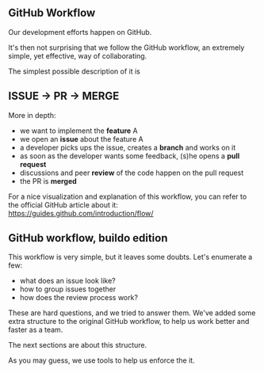 ## GitHub Workflow
Our development efforts happen on GitHub.

It's then not surprising that we follow the GitHub workflow, an extremely simple, yet effective, way of collaborating.

The simplest possible description of it is

<p align="center">
<h2>ISSUE &rarr; PR &rarr; MERGE</h2>
</p>

More in depth:

- we want to implement the **feature** A
- we open an **issue** about the feature A
- a developer picks ups the issue, creates a **branch** and works on it
- as soon as the developer wants some feedback, (s)he opens a **pull request**
- discussions and peer **review** of the code happen on the pull request
- the PR is **merged**

For a nice visualization and explanation of this workflow, you can refer to the official GitHub article about it: https://guides.github.com/introduction/flow/

## GitHub workflow, buildo edition

This workflow is very simple, but it leaves some doubts. Let's enumerate a few:

- what does an issue look like?
- how to group issues together
- how does the review process work?

These are hard questions, and we tried to answer them. We've added some extra structure to the original GitHub workflow, to help us work better and faster as a team.

The next sections are about this structure.

As you may guess, we use tools to help us enforce the it.